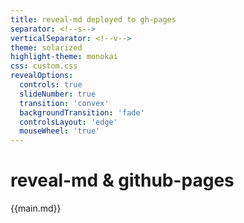 ```yaml
---
title: reveal-md deployed to gh-pages
separator: <!--s-->
verticalSeparator: <!--v-->
theme: solarized
highlight-theme: monokai
css: custom.css
revealOptions:
  controls: true
  slideNumber: true
  transition: 'convex'
  backgroundTransition: 'fade'
  controlsLayout: 'edge'
  mouseWheel: 'true'
---
```


<!-- #// none/fade/slide/convex/concave/zoom -->

# reveal-md & github-pages

{{main.md}}
<!-- {{s2.md}} -->